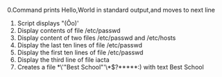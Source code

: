 0.Command prints Hello,World in standard output,and moves to next line
1. Script displays "(Ôo)'
2. Display contents of file /etc/passwd
3. Display content of two files /etc/passwd and /etc/hosts
4. Display the last ten lines of file /etc/passwd
5. Display the first ten lines of file /etc/passwd
6. Display the third line of file iacta
7. Creates a file \*\\'"Best School"\'\\*$\?\*\*\*\*\*:) with text Best School
